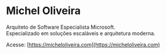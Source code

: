 # Michel Oliveira

Arquiteto de Software Especialista Microsoft.  
Especializado em soluções escaláveis e arquitetura moderna.

Acesse: [https://micheloliveira.com](https://micheloliveira.com)

